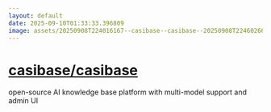 ```yaml
---
layout: default
date: 2025-09-10T01:33:33.396809
image: assets/20250908T224016167--casibase--casibase--20250908T224602661--cropped.png
---
```


# [casibase/casibase](https://github.com/casibase/casibase)

open-source AI knowledge base platform with multi-model support and admin UI
